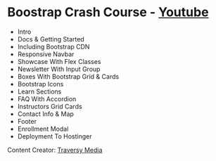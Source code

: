 # Boostrap Crash Course - [Youtube]

- Intro
- Docs & Getting Started
- Including Bootstrap CDN
- Responsive Navbar
- Showcase With Flex Classes
- Newsletter With Input Group
- Boxes With Bootstrap Grid & Cards
- Bootstrap Icons
- Learn Sections
- FAQ With Accordion
- Instructors Grid Cards
- Contact Info & Map
- Footer
- Enrollment Modal
- Deployment To Hostinger

Content Creator: [Traversy Media]

[youtube]: https://www.youtube.com/watch?v=4sosXZsdy-s&t=15s
[traversy media]: https://www.youtube.com/channel/UC29ju8bIPH5as8OGnQzwJyA
